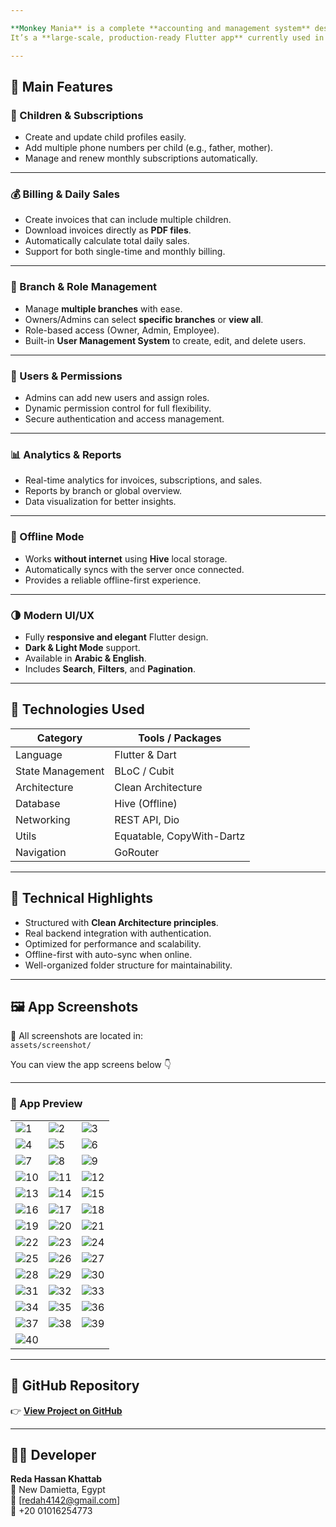 ```yaml
---

**Monkey Mania** is a complete **accounting and management system** designed for kids’ play areas and cafés.  
It’s a **large-scale, production-ready Flutter app** currently used in real environments — built with **Clean Architecture**, **BLoC**, and **Hive** for offline mode.

---
```


## 🚀 Main Features

### 👶 Children & Subscriptions
- Create and update child profiles easily.
- Add multiple phone numbers per child (e.g., father, mother).
- Manage and renew monthly subscriptions automatically.

---

### 💰 Billing & Daily Sales
- Create invoices that can include multiple children.
- Download invoices directly as **PDF files**.
- Automatically calculate total daily sales.
- Support for both single-time and monthly billing.

---

### 🏪 Branch & Role Management
- Manage **multiple branches** with ease.
- Owners/Admins can select **specific branches** or **view all**.
- Role-based access (Owner, Admin, Employee).
- Built-in **User Management System** to create, edit, and delete users.

---

### 👥 Users & Permissions
- Admins can add new users and assign roles.
- Dynamic permission control for full flexibility.
- Secure authentication and access management.

---

### 📊 Analytics & Reports
- Real-time analytics for invoices, subscriptions, and sales.
- Reports by branch or global overview.
- Data visualization for better insights.

---

### 🔄 Offline Mode
- Works **without internet** using **Hive** local storage.
- Automatically syncs with the server once connected.
- Provides a reliable offline-first experience.

---

### 🌗 Modern UI/UX
- Fully **responsive and elegant** Flutter design.
- **Dark & Light Mode** support.
- Available in **Arabic & English**.
- Includes **Search**, **Filters**, and **Pagination**.

---

## 🧱 Technologies Used
| Category | Tools / Packages |
|-----------|------------------|
| Language | Flutter & Dart |
| State Management | BLoC / Cubit |
| Architecture | Clean Architecture |
| Database | Hive (Offline) |
| Networking | REST API, Dio |
| Utils | Equatable, CopyWith-Dartz |
| Navigation | GoRouter |

---

## 🧩 Technical Highlights
- Structured with **Clean Architecture principles**.
- Real backend integration with authentication.
- Optimized for performance and scalability.
- Offline-first with auto-sync when online.
- Well-organized folder structure for maintainability.

---

## 🖼️ App Screenshots

📁 All screenshots are located in:  
`assets/screenshot/`

You can view the app screens below 👇

---

### 📸 App Preview
| | | |
|--|--|--|
| ![1](assets/screenshot/monke_app%20(1).jpeg) | ![2](assets/screenshot/monke_app%20(2).jpeg) | ![3](assets/screenshot/monke_app%20(3).jpeg) |
| ![4](assets/screenshot/monke_app%20(4).jpeg) | ![5](assets/screenshot/monke_app%20(5).jpeg) | ![6](assets/screenshot/monke_app%20(6).jpeg) |
| ![7](assets/screenshot/monke_app%20(7).jpeg) | ![8](assets/screenshot/monke_app%20(8).jpeg) | ![9](assets/screenshot/monke_app%20(9).jpeg) |
| ![10](assets/screenshot/monke_app%20(10).jpeg) | ![11](assets/screenshot/monke_app%20(11).jpeg) | ![12](assets/screenshot/monke_app%20(12).jpeg) |
| ![13](assets/screenshot/monke_app%20(13).jpeg) | ![14](assets/screenshot/monke_app%20(14).jpeg) | ![15](assets/screenshot/monke_app%20(15).jpeg) |
| ![16](assets/screenshot/monke_app%20(16).jpeg) | ![17](assets/screenshot/monke_app%20(17).jpeg) | ![18](assets/screenshot/monke_app%20(18).jpeg) |
| ![19](assets/screenshot/monke_app%20(19).jpeg) | ![20](assets/screenshot/monke_app%20(20).jpeg) | ![21](assets/screenshot/monke_app%20(21).jpeg) |
| ![22](assets/screenshot/monke_app%20(22).jpeg) | ![23](assets/screenshot/monke_app%20(23).jpeg) | ![24](assets/screenshot/monke_app%20(24).jpeg) |
| ![25](assets/screenshot/monke_app%20(25).jpeg) | ![26](assets/screenshot/monke_app%20(26).jpeg) | ![27](assets/screenshot/monke_app%20(27).jpeg) |
| ![28](assets/screenshot/monke_app%20(28).jpeg) | ![29](assets/screenshot/monke_app%20(29).jpeg) | ![30](assets/screenshot/monke_app%20(30).jpeg) |
| ![31](assets/screenshot/monke_app%20(31).jpeg) | ![32](assets/screenshot/monke_app%20(32).jpeg) | ![33](assets/screenshot/monke_app%20(33).jpeg) |
| ![34](assets/screenshot/monke_app%20(34).jpeg) | ![35](assets/screenshot/monke_app%20(35).jpeg) | ![36](assets/screenshot/monke_app%20(36).jpeg) |
| ![37](assets/screenshot/monke_app%20(37).jpeg) | ![38](assets/screenshot/monke_app%20(38).jpeg) | ![39](assets/screenshot/monke_app%20(39).jpeg) |
| ![40](assets/screenshot/monke_app%20(40).jpeg) | | |

---

## 🔗 GitHub Repository
👉 [**View Project on GitHub**](https://github.com/RedaHassanKhattab/monkey_mania)

---

## 🧑‍💻 Developer
**Reda Hassan Khattab**  
📍 New Damietta, Egypt  
📧 [redah4142@gmail.com]  
📱 +20 01016254773  
